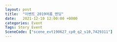 ```yaml
---
layout: post
title:  "이벤트_2019여름_엔딩"
date:   2021-12-10 12:00:00 +0000
categories: Event
Tags: Story Event
SceneCode: ["scene_evt190627_cp0_q2_s10,7429311"]
---
```

